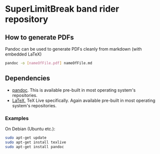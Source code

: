 SuperLimitBreak band rider repository
=====================================

How to generate PDFs
--------------------
Pandoc can be used to generate PDFs cleanly from markdown (with embedded LaTeX)

```bash
pandoc -o [nameOfFile.pdf] nameOfFile.md
```

Dependencies
------------

- [pandoc](http://pandoc.org/). This is available pre-built in most operating
  system's repositories.
- [LaTeX](http://www.tug.org/texlive/), TeX Live specifically. Again available
  pre-built in most operating system's repositories.

### Examples

On Debian (Ubuntu etc.):
```bash
sudo apt-get update
sudo apt-get install texlive
sudo apt-get install pandoc
```

